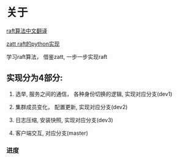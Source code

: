 # 关于
[raft算法中文翻译](https://github.com/maemual/raft-zh_cn/blob/master/raft-zh_cn.md)

[zatt raft的python实现](https://github.com/simonacca/zatt)

学习raft算法， 借鉴zatt, 一步一步实现raft


## 实现分为4部分:
1. 选举, 服务之间的通信， 各种身份切换的逻辑,  实现对应分支(dev1)    

2. 集群成员变化， 配置更新, 实现对应分支(dev2)

3. 日志压缩, 安装快照, 实现对应分支(dev3)

4. 客户端交互, 对应分支(master)


### 进度
